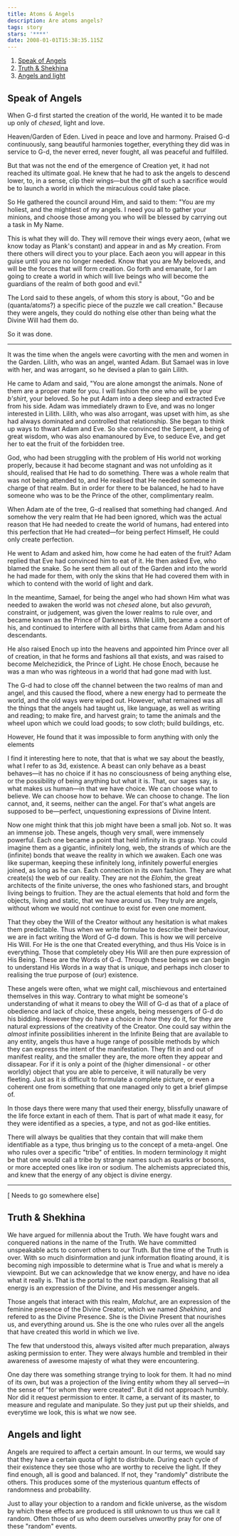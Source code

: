 ```yaml
---
title: Atoms & Angels
description: Are atoms angels?
tags: story
stars: '****'
date: 2008-01-01T15:38:35.115Z
---
```


1. [Speak of Angels](#speak-of-angels)
2. [Truth \& Shekhina](#truth--shekhina)
3. [Angels and light](#angels-and-light)

## Speak of Angels

When G-d first started the creation of the world, He wanted it to be made up only of _chesed_, light and love.

Heaven/Garden of Eden. Lived in peace and love and harmony. Praised G-d continuously, sang beautiful harmonies together, everything they did was in service to G-d, the never erred, never fought, all was peaceful and fulfilled.

But that was not the end of the emergence of Creation yet, it had not reached its ultimate goal. He knew that he had to ask the angels to descend lower, to, in a sense, clip their wings&mdash;but the gift of such a sacrifice would be to launch a world in which the miraculous could take place.

So He gathered the council around Him, and said to them: "You are my holiest, and the mightiest of my angels. I need you all to gather your minions, and choose those among you who will be blessed by carrying out a task in My Name.

This is what they will do. They will remove their wings every aeon, (what we know today as Plank's constant) and appear in and as My creation. From there others will direct you to your place. Each aeon you will appear in this guise until you are no longer needed. Know that you are My beloveds, and will be the forces that will form creation. Go forth and emanate, for I am going to create a world in which will live beings who will become the guardians of the realm of both good and evil."

The Lord said to these angels, of whom this story is about, "Go and be (quanta/atoms?) a specific piece of the puzzle we call creation." Because they were angels, they could do nothing else other than being what the Divine Will had them do.

So it was done.

---

It was the time when the angels were cavorting with the men and women in the Garden. Lilith, who was an angel, wanted Adam. But Samael was in love with her, and was arrogant, so he devised a plan to gain Lilith.

He came to Adam and said, "You are alone amongst the animals. None of them are a proper mate for you. I will fashion the one who will be your _b'shirt_, your beloved. So he put Adam into a deep sleep and extracted Eve from his side. Adam was immediately drawn to Eve, and was no longer interested in Lilith. Lilith, who was also arrogant, was upset with him, as she had always dominated and controlled that relationship. She began to think up ways to thwart Adam and Eve. So she convinced the Serpent, a being of great wisdom, who was also enamanoured by Eve, to seduce Eve, and get her to eat the fruit of the forbidden tree.

God, who had been struggling with the problem of His world not working properly, because it had become stagnant and was not unfolding as it should, realised that He had to do something. There was a whole realm that was not being attended to, and He realised that He needed someone in charge of that realm. But in order for there to be balanced, he had to have someone who was to be the Prince of the other, complimentary realm.

When Adam ate of the tree, G-d realised that something had changed. And somehow the very realm that He had been ignored, which was the actual reason that He had needed to create the world of humans, had entered into this perfection that He had created&mdash;for being perfect Himself, He could only create perfection.

He went to Adam and asked him, how come he had eaten of the fruit? Adam replied that Eve had convinced him to eat of it. He then asked Eve, who blamed the snake. So he sent them all out of the Garden and into the world he had made for them, with only the skins that He had covered them with in which to contend with the world of light and dark.

In the meantime, Samael, for being the angel who had shown Him what was needed to awaken the world was not _chesed_ alone, but also _gevurah_, constraint, or judgement, was given the lower realms to rule over, and became known as the Prince of Darkness. While Lilith, became a consort of his, and continued to interfere with all births that came from Adam and his descendants.

He also raised Enoch up into the heavens and appointed him Prince over all of creation, in that he forms and fashions all that exists, and was raised to become Melchezidick, the Prince of Light. He chose Enoch, because he was a man who was righteous in a world that had gone mad with lust.

The G-d had to close off the channel between the two realms of man and angel, and this caused the flood, where a new energy had to permeate the world, and the old ways were wiped out. However, what remained was all the things that the angels had taught us, like language, as well as writing and reading; to make fire, and harvest grain; to tame the animals and the wheel upon which we could load goods; to sow cloth; build buildings, etc.

However, He found that it was impossible to form anything with only the elements

I find it interesting here to note, that that is what we say about the beastly, what I refer to as 3d, existence. A beast can only behave as a beast behaves&mdash;it has no choice if it has no consciousness of being anything else, or the possibility of being anything but what it is. That, our sages say, is what makes us human&mdash;in that we have choice. We can choose what to believe. We can choose how to behave. We can choose to change. The lion cannot, and, it seems, neither can the angel. For that's what angels are supposed to be&mdash;perfect, unquestioning expressions of Divine Intent.

Now one might think that this job might have been a small job. Not so. It was an immense job. These angels, though very small, were immensely powerful. Each one became a point that held infinity in its grasp. You could imagine them as a gigantic, infinitely long, web, the strands of which are the (infinite) bonds that weave the reality in which we awaken. Each one was like superman, keeping these infinitely long, infinitely powerful energies joined, as long as he can. Each connection in its own fashion. They are what create(s) the web of our reality. They are not the _Elohim_, the great architects of the finite universe, the ones who fashioned stars, and brought living beings to fruition. They are the actual elements that hold and form the objects, living and static, that we have around us. They truly are angels, without whom we would not continue to exist for even one moment.

That they obey the Will of the Creator without any hesitation is what makes them predictable. Thus when we write formulae to describe their behaviour, we are in fact writing the Word of G-d down. This is how we will perceive His Will. For He is the one that Created everything, and thus His Voice is in everything. Those that completely obey His Will are then pure expression of His Being. These are the Words of G-d. Through these beings we can begin to understand His Words in a way that is unique, and perhaps inch closer to realising the true purpose of (our) existence.

These angels were often, what we might call, mischievous and entertained themselves in this way. Contrary to what might be someone's understanding of what it means to obey the Will of G-d as that of a place of obedience and lack of choice, these angels, being messengers of G-d do his bidding. However they do have a choice in _how_ they do it, for they are natural expressions of the creativity of the Creator. One could say within the _almost_ infinite possibilities inherent in the Infinite Being that are available to any entity, angels thus have a huge range of possible methods by which they can express the intent of the manifestation. They flit in and out of manifest reality, and the smaller they are, the more often they appear and dissapear. For if it is only a point of the (higher dimensional - or other worldly) object that you are able to perceive, it will naturally be very fleeting. Just as it is difficult to formulate a complete picture, or even a coherent one from something that one managed only to get a brief glimpse of.

In those days there were many that used their energy, blissfully unaware of the life force extant in each of them. That is part of what made it easy, for they were identified as a species, a type, and not as god-like entities.

There will always be qualities that they contain that will make them identifiable as a type, thus bringing us to the concept of a meta-angel. One who rules over a specific "tribe" of entities. In modern terminology it might be that one would call a tribe by strange names such as quarks or bosons, or more accepted ones like iron or sodium. The alchemists appreciated this, and knew that the energy of any object is divine energy.

---

[ Needs to go somewhere else]

## Truth & Shekhina

We have argued for millennia about the Truth. We have fought wars and conquered nations in the name of the Truth. We have committed unspeakable acts to convert others to our Truth. But the time of the Truth is over. With so much disinformation and junk information floating around, it is becoming nigh impossible to determine what is True and what is merely a viewpoint. But we can acknowledge that we know energy, and have no idea what it really is. That is the portal to the next paradigm. Realising that all energy is an expression of the Divine, and His messenger angels.

Those angels that interact with this realm, _Malchut_, are an expression of the feminine presence of the Divine Creator, which we named _Shekhina_, and refered to as the Divine Presence. She is the Divine Present that nourishes us, and everything around us. She is the one who rules over all the angels that have created this world in which we live.

The few that understood this, always visited after much preparation, always asking permission to enter. They were always humble and trembled in their awareness of awesome majesty of what they were encountering.

One day there was something strange trying to look for them. It had no mind of its own, but was a projection of the living entity whom they all served&mdash;in the sense of "for whom they were created". But it did not approach humbly. Nor did it request permission to enter. It came, a servant of its master, to measure and regulate and manipulate. So they just put up their shields, and everytime we look, this is what we now see.

## Angels and light

Angels are required to affect a certain amount. In our terms, we would say that they have a certain quota of light to distribute. During each cycle of their existence they see those who are worthy to receive the light. If they find enough, all is good and balanced. If not, they "randomly" distribute the others. This produces some of the mysterious quantum effects of randomness and probability.

Just to allay your objection to a random and fickle universe, as the wisdom by which these effects are produced is still unknown to us thus we call it random. Often those of us who deem ourselves unworthy pray for one of these "random" events.

